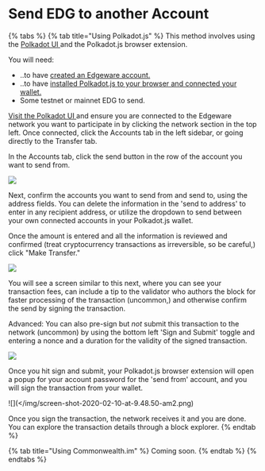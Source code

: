 # Send EDG to another Account

{% tabs %}
{% tab title="Using Polkadot.js" %}
This method involves using the [Polkadot UI ](https://polkadot.js.org/apps/#/explorer)and the Polkadot.js browser extension.

You will need:

- ..to have [created an Edgeware account.](create-an-account.md)
- ..to have [installed Polkadot.js to your browser and connected your wallet.](connect-an-account-to-a-wallet.md)
- Some testnet or mainnet EDG to send.

[Visit the Polkadot UI ](https://polkadot.js.org/apps/#/accounts)and ensure you are connected to the Edgeware network you want to participate in by clicking the network section in the top left. Once connected, click the Accounts tab in the left sidebar, or going directly to the Transfer tab.

In the Accounts tab, click the send button in the row of the account you want to send from.

![](/img/screen-shot-2020-02-10-at-9.35.08-am2.png)

Next, confirm the accounts you want to send from and send to, using the address fields. You can delete the information in the 'send to address' to enter in any recipient address, or utilize the dropdown to send between your own connected accounts in your Polkadot.js wallet.

Once the amount is entered and all the information is reviewed and confirmed (treat cryptocurrency transactions as irreversible, so be careful,) click "Make Transfer."

![](/img/screen-shot-2020-02-10-at-9.39.14-am1.png)

You will see a screen similar to this next, where you can see your transaction fees, can include a tip to the validator who authors the block for faster processing of the transaction (uncommon,) and otherwise confirm the send by signing the transaction.

Advanced: You can also pre-sign but _not_ submit this transaction to the network (uncommon) by using the bottom left 'Sign and Submit' toggle and entering a nonce and a duration for the validity of the signed transaction.

![](/img/screen-shot-2020-02-10-at-9.43.14-am1.png)

Once you hit sign and submit, your Polkadot.js browser extension will open a popup for your account password for the 'send from' account, and you will sign the transaction from your wallet.

![](</img/screen-shot-2020-02-10-at-9.48.50-am2.png)

Once you sign the transaction, the network receives it and you are done. You can explore the transaction details through a block explorer.
{% endtab %}

{% tab title="Using Commonwealth.im" %}
Coming soon.
{% endtab %}
{% endtabs %}
